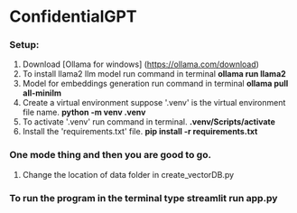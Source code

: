 # ConfidentialGPT
### Setup:
1. Download [Ollama for windows] (https://ollama.com/download)
2. To install llama2 llm model run command in terminal  **ollama run llama2**
3. Model for embeddings generation run command in terminal  **ollama pull all-minilm**
4. Create a virtual environment suppose '.venv' is the virtual environment file name. **python -m venv .venv**
5. To activate '.venv' run command in terminal. **.venv/Scripts/activate**
6. Install the 'requirements.txt' file. **pip install -r requirements.txt**
### One mode thing and then you are good to go.
1. Change the location of data folder in create_vectorDB.py
### To run the program in the terminal type  **streamlit run app.py**
